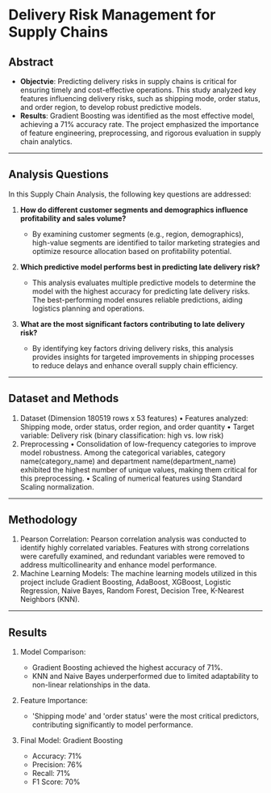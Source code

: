 # Delivery Risk Management for Supply Chains

## Abstract
- **Objectvie**: Predicting delivery risks in supply chains is critical for 
ensuring timely and cost-effective operations. This study analyzed key 
features influencing delivery risks, such as shipping mode, order 
status, and order region, to develop robust predictive models. 
- **Results**: Gradient Boosting was identified as the most effective model, 
achieving a 71% accuracy rate. The project emphasized the 
importance of feature engineering, preprocessing, and rigorous 
evaluation in supply chain analytics.

---
## Analysis Questions
In this Supply Chain Analysis, the following key questions are addressed:

1) **How do different customer segments and demographics influence profitability and sales volume?**
   - By examining customer segments (e.g., region, demographics), high-value segments are identified to tailor marketing strategies and optimize resource allocation based on profitability potential.

2) **Which predictive model performs best in predicting late delivery risk?**
   - This analysis evaluates multiple predictive models to determine the model with the highest accuracy for predicting late delivery risks. The best-performing model ensures reliable predictions, aiding logistics planning and operations.

3) **What are the most significant factors contributing to late delivery risk?**
   - By identifying key factors driving delivery risks, this analysis provides insights for targeted improvements in shipping processes to reduce delays and enhance overall supply chain efficiency.

---
##  Dataset and Methods
1) Dataset (Dimension 180519 rows x 53 features) 
 • Features analyzed: Shipping mode, order status, order region, and 
order quantity
 • Target variable: Delivery risk (binary classification: high vs. low risk)
2) Preprocessing
 • Consolidation of low-frequency categories to improve model robustness. Among the categorical variables, category name(category_name) and department name(department_name) exhibited the highest number of unique values, making them critical for this preprocessing. 
 • Scaling of numerical features using Standard Scaling normalization.

---
##  Methodology
1) Pearson Correlation: Pearson correlation analysis was conducted to identify highly correlated variables. Features with strong correlations were carefully examined, and redundant variables were removed to address multicollinearity and enhance model performance.
2) Machine Learning Models: The machine learning models utilized in this project include Gradient Boosting, AdaBoost, XGBoost, Logistic Regression, Naive Bayes, Random Forest, Decision Tree, K-Nearest Neighbors (KNN).
---
## Results
1) Model Comparison:
   - Gradient Boosting achieved the highest accuracy of 71%.
   - KNN and Naive Bayes underperformed due to limited adaptability to non-linear relationships in the data.

2) Feature Importance:
   - 'Shipping mode' and 'order status' were the most critical predictors, contributing significantly to model performance.

3) Final Model: Gradient Boosting
   - Accuracy: 71%
   - Precision: 76%
   - Recall: 71%
   - F1 Score: 70%

